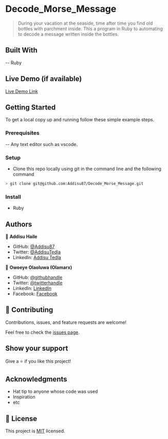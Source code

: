 # Decode_Morse_Message

> During your vacation at the seaside, time after time you find old bottles with parchment inside. This a program in Ruby to automating to decode a message written inside the bottles.

## Built With
-- Ruby

## Live Demo (if available)

[Live Demo Link](https://livedemo.com)

## Getting Started

To get a local copy up and running follow these simple example steps.

### Prerequisites
-- Any text editor such as vscode.

### Setup
- Clone this repo locally using git in the command line and the following command

```bash
> git clone git@github.com:Addisu87/Decode_Morse_Message.git
```

### Install
- Ruby

## Authors

👤 **Addisu Haile**

- GitHub: [@Addisu87](https://github.com/Addisu87)
- Twitter: [@AddisuTedla](https://twitter.com/AddisuTedla)
- LinkedIn: [Addisu Tedla](www.linkedin.com/in/addisu-tedla/)

👤 **Owoeye Olaoluwa (Olamarx)**

- GitHub: [@githubhandle](https://github.com/Olamarx)
- Twitter: [@twitterhandle](https://twitter.com/Owoeye0laoluwa)
- LinkedIn: [LinkedIn](https://www.linkedin.com/in/olaoluwa-owoeye-617702162/)
- Facebook: [Facebook](https://web.facebook.com/olaoluwa.owoeye.39)

## 🤝 Contributing

Contributions, issues, and feature requests are welcome!

Feel free to check the [issues page](git@github.com:Addisu87/Decode_Morse_Message.git/issues/).

## Show your support

Give a ⭐️ if you like this project!

## Acknowledgments

- Hat tip to anyone whose code was used
- Inspiration
- etc

## 📝 License

This project is [MIT](./LICENSE) licensed.


